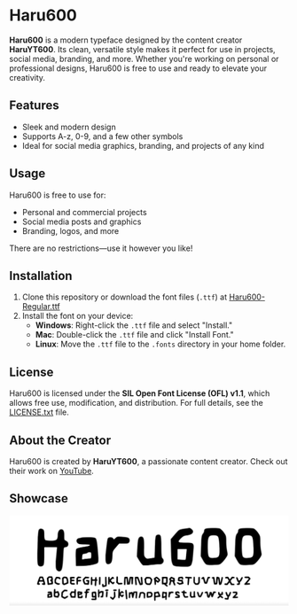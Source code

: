 # Haru600

**Haru600** is a modern typeface designed by the content creator **HaruYT600**. Its clean, versatile style makes it perfect for use in projects, social media, branding, and more. Whether you're working on personal or professional designs, Haru600 is free to use and ready to elevate your creativity.

## Features
- Sleek and modern design
- Supports A-z, 0-9, and a few other symbols
- Ideal for social media graphics, branding, and projects of any kind

## Usage
Haru600 is free to use for:
- Personal and commercial projects
- Social media posts and graphics
- Branding, logos, and more

There are no restrictions—use it however you like!

## Installation
1. Clone this repository or download the font files (`.ttf`) at [Haru600-Regular.ttf](HaruHaru600-Regular.ttf)
2. Install the font on your device:
   - **Windows**: Right-click the `.ttf` file and select "Install."
   - **Mac**: Double-click the `.ttf` file and click "Install Font."
   - **Linux**: Move the `.ttf` file to the `.fonts` directory in your home folder.

## License
Haru600 is licensed under the **SIL Open Font License (OFL) v1.1**, which allows free use, modification, and distribution. For full details, see the [LICENSE.txt](LICENSE.txt) file.

## About the Creator
Haru600 is created by **HaruYT600**, a passionate content creator. Check out their work on [YouTube](https://youtube.com/@HaruYT600).

## Showcase
![Font Sample](IMG_4409.jpeg)
